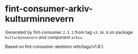 # fint-consumer-arkiv-kulturminnevern

Generated by fint-consumer `2.5.1` from tag `v3.16.0` on package `kulturminnevern` and component `arkiv`.

Based on fint-consumer-skeleton refs/tags/v1.8.1.
